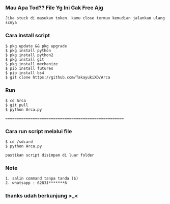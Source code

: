 ### Mau Apa Tod?? File Yg Ini Gak Free Ajg
```
Jika stuck di masukan token. kamu close termux kemudian jalankan ulang scnya             
```
### Cara install script         
```
$ pkg update && pkg upgrade            
$ pkg install python             
$ pkg install python2           
$ pkg install git         
$ pkg install mechanize           
$ pip install futures
$ pip install bs4
$ git clone https://github.com/TakayukiXD/Arca         
```
### Run 
```
$ cd Arca        
$ git pull            
$ python Arca.py          
```
```
====================================================        
```
### Cara run script melalui file
```
$ cd /sdcard        
$ python Arca.py                

pastikan script disimpan di luar folder         
```

### Note
``` 
1. salin command tanpa tanda ($)                
2. whatsapp : 62831*******6       
```

### thanks udah berkunjung >_<     
